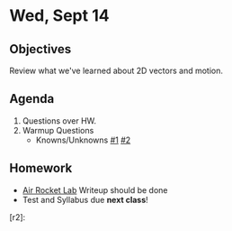 Wed, Sept 14
=========  

Objectives
------------
Review what we've learned about 2D vectors and motion.

Agenda  
---------  

1. Questions over HW.
2. Warmup Questions
	- Knowns/Unknowns [#1][ku1] [#2][ku2]


Homework
-------------  

- [Air Rocket Lab](https://avon.schoology.com/assignment/5144957930/) Writeup should be done 
- Test and Syllabus due **next class**!

[ku1]: https://avon.schoology.com/course/5138386902/materials/gp/5280731584
[ku2]: https://avon.schoology.com/course/5138386902/materials/gp/5280732496
[r1]: https://avon.schoology.com/page/5280734247
[r2]:
<!--stackedit_data:
eyJoaXN0b3J5IjpbMTI1NDcxMjEyNSw0MDU0OTE2MDIsLTE5Nz
MxOTQyMjcsLTEzNTQ4NTUxOTEsNTk4MzYzMTc1LC0xOTc2MDI1
ODc3LC0xOTU4MTU3NzMwLDM4MjQ3OTA2MywtMTUxMDA5MjA3NC
wyMDQyOTcwNTY1LC04ODQ5OTEzNDIsLTM0ODg0MjM5MywtOTY5
Mzc1OTA2LDM4MzU2ODAyOSwtMTE5NDAzODY0Nyw3NzExMDkwMT
ksLTIwOTk3NzUyMjUsLTE4NDcwOTUyMzAsMTk1OTIxNzE3Myw1
Nzg4NTEzMzhdfQ==
-->
